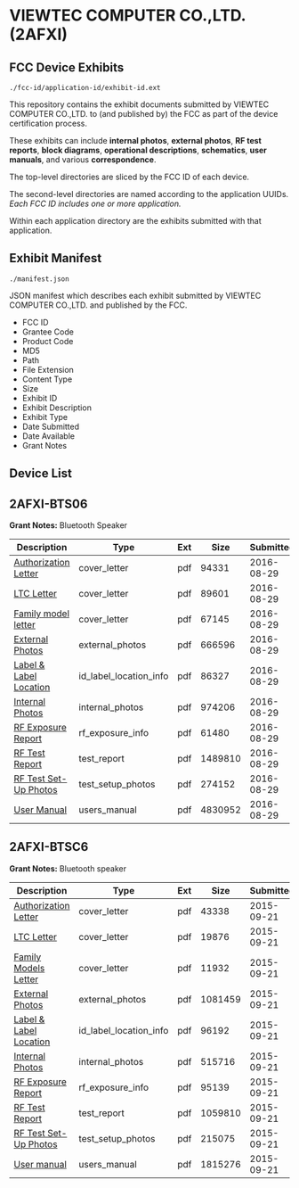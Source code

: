 # VIEWTEC COMPUTER CO.,LTD. (2AFXI)
## FCC Device Exhibits

```
./fcc-id/application-id/exhibit-id.ext
```

This repository contains the exhibit documents submitted by VIEWTEC COMPUTER CO.,LTD. to (and published by) the FCC as part of the device certification process.

These exhibits can include **internal photos**, **external photos**, **RF test reports**, **block diagrams**, **operational descriptions**, **schematics**, **user manuals**, and various **correspondence**.

The top-level directories are sliced by the FCC ID of each device.

The second-level directories are named according to the application UUIDs. *Each FCC ID includes one or more application.*

Within each application directory are the exhibits submitted with that application. 

## Exhibit Manifest

```
./manifest.json
```

JSON manifest which describes each exhibit submitted by VIEWTEC COMPUTER CO.,LTD. and published by the FCC.

- FCC ID
- Grantee Code
- Product Code
- MD5
- Path
- File Extension
- Content Type
- Size
- Exhibit ID
- Exhibit Description
- Exhibit Type
- Date Submitted
- Date Available
- Grant Notes

## Device List
## 2AFXI-BTS06
**Grant Notes:** Bluetooth Speaker

| Description | Type | Ext | Size | Submitted | Available |
| ----------- | ---- | --- | ---- | --------- | --------- |
| [Authorization Letter](2AFXI-BTS06/5b85891ad5dddf619ef31c540cc7b200/3115668.pdf) | cover_letter | pdf | 94331 | 2016-08-29 | 2016-08-30 |
| [LTC Letter](2AFXI-BTS06/5b85891ad5dddf619ef31c540cc7b200/3115669.pdf) | cover_letter | pdf | 89601 | 2016-08-29 | 2016-08-30 |
| [Family model letter](2AFXI-BTS06/5b85891ad5dddf619ef31c540cc7b200/3115670.pdf) | cover_letter | pdf | 67145 | 2016-08-29 | 2016-08-30 |
| [External Photos](2AFXI-BTS06/5b85891ad5dddf619ef31c540cc7b200/3115671.pdf) | external_photos | pdf | 666596 | 2016-08-29 | 2016-08-30 |
| [Label & Label Location](2AFXI-BTS06/5b85891ad5dddf619ef31c540cc7b200/3115672.pdf) | id_label_location_info | pdf | 86327 | 2016-08-29 | 2016-08-30 |
| [Internal Photos](2AFXI-BTS06/5b85891ad5dddf619ef31c540cc7b200/3115673.pdf) | internal_photos | pdf | 974206 | 2016-08-29 | 2016-08-30 |
| [RF Exposure Report](2AFXI-BTS06/5b85891ad5dddf619ef31c540cc7b200/3115675.pdf) | rf_exposure_info | pdf | 61480 | 2016-08-29 | 2016-08-30 |
| [RF Test Report](2AFXI-BTS06/5b85891ad5dddf619ef31c540cc7b200/3115677.pdf) | test_report | pdf | 1489810 | 2016-08-29 | 2016-08-30 |
| [RF Test Set-Up Photos](2AFXI-BTS06/5b85891ad5dddf619ef31c540cc7b200/3115678.pdf) | test_setup_photos | pdf | 274152 | 2016-08-29 | 2016-08-30 |
| [User Manual](2AFXI-BTS06/5b85891ad5dddf619ef31c540cc7b200/3115679.pdf) | users_manual | pdf | 4830952 | 2016-08-29 | 2016-08-30 |
## 2AFXI-BTSC6
**Grant Notes:** Bluetooth speaker

| Description | Type | Ext | Size | Submitted | Available |
| ----------- | ---- | --- | ---- | --------- | --------- |
| [Authorization Letter](2AFXI-BTSC6/6ff44ab156ce744949bfee4851d599f1/2756467.pdf) | cover_letter | pdf | 43338 | 2015-09-21 | 2015-09-21 |
| [LTC Letter](2AFXI-BTSC6/6ff44ab156ce744949bfee4851d599f1/2756468.pdf) | cover_letter | pdf | 19876 | 2015-09-21 | 2015-09-21 |
| [Family Models Letter](2AFXI-BTSC6/6ff44ab156ce744949bfee4851d599f1/2756469.pdf) | cover_letter | pdf | 11932 | 2015-09-21 | 2015-09-21 |
| [External Photos](2AFXI-BTSC6/6ff44ab156ce744949bfee4851d599f1/2756470.pdf) | external_photos | pdf | 1081459 | 2015-09-21 | 2015-09-21 |
| [Label & Label Location](2AFXI-BTSC6/6ff44ab156ce744949bfee4851d599f1/2756471.pdf) | id_label_location_info | pdf | 96192 | 2015-09-21 | 2015-09-21 |
| [Internal Photos](2AFXI-BTSC6/6ff44ab156ce744949bfee4851d599f1/2756472.pdf) | internal_photos | pdf | 515716 | 2015-09-21 | 2015-09-21 |
| [RF Exposure Report](2AFXI-BTSC6/6ff44ab156ce744949bfee4851d599f1/2756474.pdf) | rf_exposure_info | pdf | 95139 | 2015-09-21 | 2015-09-21 |
| [RF Test Report](2AFXI-BTSC6/6ff44ab156ce744949bfee4851d599f1/2756476.pdf) | test_report | pdf | 1059810 | 2015-09-21 | 2015-09-21 |
| [RF Test Set-Up Photos](2AFXI-BTSC6/6ff44ab156ce744949bfee4851d599f1/2756477.pdf) | test_setup_photos | pdf | 215075 | 2015-09-21 | 2015-09-21 |
| [User manual](2AFXI-BTSC6/6ff44ab156ce744949bfee4851d599f1/2756478.pdf) | users_manual | pdf | 1815276 | 2015-09-21 | 2015-09-21 |
